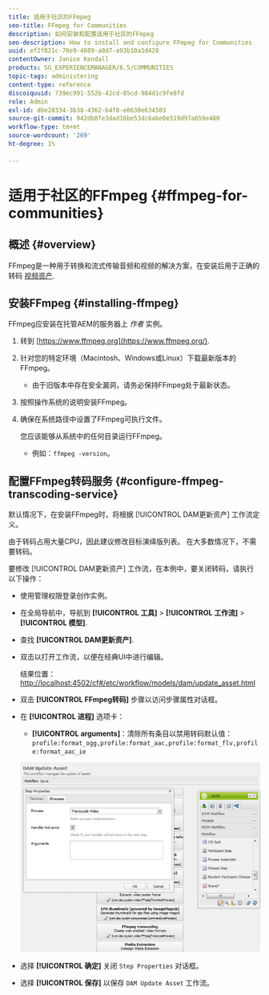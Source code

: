 ```yaml
---
title: 适用于社区的FFmpeg
seo-title: FFmpeg for Communities
description: 如何安装和配置适用于社区的FFmpeg
seo-description: How to install and configure FFmpeg for Communities
uuid: ef2f821c-70e9-4889-a8d7-a93b10a1d428
contentOwner: Janice Kendall
products: SG_EXPERIENCEMANAGER/6.5/COMMUNITIES
topic-tags: administering
content-type: reference
discoiquuid: 739ec991-552b-42cd-85cd-984d1c9fe8fd
role: Admin
exl-id: dbe28334-3b38-4362-b4f8-e0630e634503
source-git-commit: 942db8fe3dad16be53dc6abe0e519d97a659e480
workflow-type: tm+mt
source-wordcount: '269'
ht-degree: 1%

---
```


# 适用于社区的FFmpeg {#ffmpeg-for-communities}

## 概述 {#overview}

FFmpeg是一种用于转换和流式传输音频和视频的解决方案，在安装后用于正确的转码 [视频资产](../../help/sites-authoring/default-components-foundation.md#video).

## 安装FFmpeg {#installing-ffmpeg}

FFmpeg应安装在托管AEM的服务器上 *作者* 实例。

1. 转到 [https://www.ffmpeg.org](https://www.ffmpeg.org/).
1. 针对您的特定环境（Macintosh、Windows或Linux）下载最新版本的FFmpeg。

   * 由于旧版本中存在安全漏洞，请务必保持FFmpeg处于最新状态。

1. 按照操作系统的说明安装FFmpeg。

1. 确保在系统路径中设置了FFmpeg可执行文件。

   您应该能够从系统中的任何目录运行FFmpeg。

   * 例如：`ffmpeg -version`。

## 配置FFmpeg转码服务 {#configure-ffmpeg-transcoding-service}

默认情况下，在安装FFmpeg时，将根据 [!UICONTROL DAM更新资产] 工作流定义。

由于转码占用大量CPU，因此建议修改目标演绎版列表。 在大多数情况下，不需要转码。

要修改 [!UICONTROL DAM更新资产] 工作流，在本例中，要关闭转码，请执行以下操作：

* 使用管理权限登录创作实例。
* 在全局导航中，导航到 **[!UICONTROL 工具]** > **[!UICONTROL 工作流]** > **[!UICONTROL 模型]**.
* 查找 **[!UICONTROL DAM更新资产]**.
* 双击以打开工作流，以便在经典UI中进行编辑。

   结果位置： [http://localhost:4502/cf#/etc/workflow/models/dam/update_asset.html](http://localhost:4502/cf#/etc/workflow/models/dam/update_asset.html)

* 双击 **[!UICONTROL FFmpeg转码]** 步骤以访问步骤属性对话框。
* 在 **[!UICONTROL 进程]** 选项卡：

   * **[!UICONTROL arguments]**：清除所有条目以禁用转码默认值： `profile:format_ogg,profile:format_aac,profile:format_flv,profile:format_aac_ie`

   ![configure-ffmpeg](assets/configure-ffmpeg.png)

* 选择 **[!UICONTROL 确定]** 关闭 `Step Properties` 对话框。

* 选择 **[!UICONTROL 保存]** 以保存 `DAM Update Asset` 工作流。
